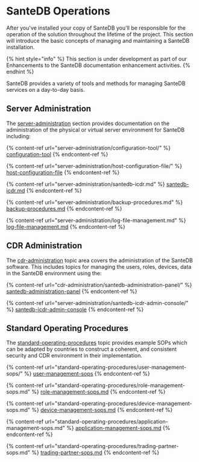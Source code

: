# SanteDB Operations

After you've installed your copy of SanteDB you'll be responsible for the operation of the solution throughout the lifetime of the project. This section will introduce the basic concepts of managing and maintaining a SanteDB installation.

{% hint style="info" %}
This section is under development as part of our Enhancements to the SanteDB documentation enhancement activities.
{% endhint %}

SanteDB provides a variety of tools and methods for managing SanteDB services on a day-to-day basis.

## Server Administration

The [server-administration](server-administration/ "mention") section provides documentation on the administration of the physical or virtual server environment for SanteDB including:

{% content-ref url="server-administration/configuration-tool/" %}
[configuration-tool](server-administration/configuration-tool/)
{% endcontent-ref %}

{% content-ref url="server-administration/host-configuration-file/" %}
[host-configuration-file](server-administration/host-configuration-file/)
{% endcontent-ref %}

{% content-ref url="server-administration/santedb-icdr.md" %}
[santedb-icdr.md](server-administration/santedb-icdr.md)
{% endcontent-ref %}

{% content-ref url="server-administration/backup-procedures.md" %}
[backup-procedures.md](server-administration/backup-procedures.md)
{% endcontent-ref %}

{% content-ref url="server-administration/log-file-management.md" %}
[log-file-management.md](server-administration/log-file-management.md)
{% endcontent-ref %}

## CDR Administration

The [cdr-administration](cdr-administration/ "mention") topic area covers the administration of the SanteDB software. This includes topics for managing the users, roles, devices, data in the SanteDB environment using the:

{% content-ref url="cdr-administration/santedb-administration-panel/" %}
[santedb-administration-panel](cdr-administration/santedb-administration-panel/)
{% endcontent-ref %}

{% content-ref url="server-administration/santedb-icdr-admin-console/" %}
[santedb-icdr-admin-console](server-administration/santedb-icdr-admin-console/)
{% endcontent-ref %}

## Standard Operating Procedures

The [standard-operating-procedures](standard-operating-procedures/ "mention") topic provides example SOPs which can be adapted by countries to construct a coherent, and consistent security and CDR environment in their implementation.

{% content-ref url="standard-operating-procedures/user-management-sops/" %}
[user-management-sops](standard-operating-procedures/user-management-sops/)
{% endcontent-ref %}

{% content-ref url="standard-operating-procedures/role-management-sops.md" %}
[role-management-sops.md](standard-operating-procedures/role-management-sops.md)
{% endcontent-ref %}

{% content-ref url="standard-operating-procedures/device-management-sops.md" %}
[device-management-sops.md](standard-operating-procedures/device-management-sops.md)
{% endcontent-ref %}

{% content-ref url="standard-operating-procedures/application-management-sops.md" %}
[application-management-sops.md](standard-operating-procedures/application-management-sops.md)
{% endcontent-ref %}

{% content-ref url="standard-operating-procedures/trading-partner-sops.md" %}
[trading-partner-sops.md](standard-operating-procedures/trading-partner-sops.md)
{% endcontent-ref %}
